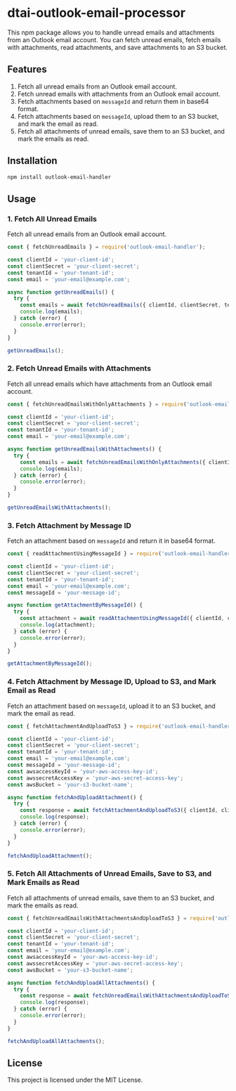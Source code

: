 
# dtai-outlook-email-processor

This npm package allows you to handle unread emails and attachments from an Outlook email account. You can fetch unread emails, fetch emails with attachments, read attachments, and save attachments to an S3 bucket.

## Features

1. Fetch all unread emails from an Outlook email account.
2. Fetch unread emails with attachments from an Outlook email account.
3. Fetch attachments based on `messageId` and return them in base64 format.
4. Fetch attachments based on `messageId`, upload them to an S3 bucket, and mark the email as read.
5. Fetch all attachments of unread emails, save them to an S3 bucket, and mark the emails as read.

## Installation

```sh
npm install outlook-email-handler
```

## Usage

### 1. Fetch All Unread Emails

Fetch all unread emails from an Outlook email account.

```javascript
const { fetchUnreadEmails } = require('outlook-email-handler');

const clientId = 'your-client-id';
const clientSecret = 'your-client-secret';
const tenantId = 'your-tenant-id';
const email = 'your-email@example.com';

async function getUnreadEmails() {
  try {
    const emails = await fetchUnreadEmails({ clientId, clientSecret, tenantId, email });
    console.log(emails);
  } catch (error) {
    console.error(error);
  }
}

getUnreadEmails();
```

### 2. Fetch Unread Emails with Attachments

Fetch all unread emails which have attachments from an Outlook email account.

```javascript
const { fetchUnreadEmailsWithOnlyAttachments } = require('outlook-email-handler');

const clientId = 'your-client-id';
const clientSecret = 'your-client-secret';
const tenantId = 'your-tenant-id';
const email = 'your-email@example.com';

async function getUnreadEmailsWithAttachments() {
  try {
    const emails = await fetchUnreadEmailsWithOnlyAttachments({ clientId, clientSecret, tenantId, email });
    console.log(emails);
  } catch (error) {
    console.error(error);
  }
}

getUnreadEmailsWithAttachments();
```

### 3. Fetch Attachment by Message ID

Fetch an attachment based on `messageId` and return it in base64 format.

```javascript
const { readAttachmentUsingMessageId } = require('outlook-email-handler');

const clientId = 'your-client-id';
const clientSecret = 'your-client-secret';
const tenantId = 'your-tenant-id';
const email = 'your-email@example.com';
const messageId = 'your-message-id';

async function getAttachmentByMessageId() {
  try {
    const attachment = await readAttachmentUsingMessageId({ clientId, clientSecret, tenantId, email, messageId });
    console.log(attachment);
  } catch (error) {
    console.error(error);
  }
}

getAttachmentByMessageId();
```

### 4. Fetch Attachment by Message ID, Upload to S3, and Mark Email as Read

Fetch an attachment based on `messageId`, upload it to an S3 bucket, and mark the email as read.

```javascript
const { fetchAttachmentAndUploadToS3 } = require('outlook-email-handler');

const clientId = 'your-client-id';
const clientSecret = 'your-client-secret';
const tenantId = 'your-tenant-id';
const email = 'your-email@example.com';
const messageId = 'your-message-id';
const awsaccessKeyId = 'your-aws-access-key-id';
const awssecretAccessKey = 'your-aws-secret-access-key';
const awsBucket = 'your-s3-bucket-name';

async function fetchAndUploadAttachment() {
  try {
    const response = await fetchAttachmentAndUploadToS3({ clientId, clientSecret, tenantId, email, messageId, awsaccessKeyId, awssecretAccessKey, awsBucket });
    console.log(response);
  } catch (error) {
    console.error(error);
  }
}

fetchAndUploadAttachment();
```

### 5. Fetch All Attachments of Unread Emails, Save to S3, and Mark Emails as Read

Fetch all attachments of unread emails, save them to an S3 bucket, and mark the emails as read.

```javascript
const { fetchUnreadEmailsWithAttachmentsAndUploadToS3 } = require('outlook-email-handler');

const clientId = 'your-client-id';
const clientSecret = 'your-client-secret';
const tenantId = 'your-tenant-id';
const email = 'your-email@example.com';
const awsaccessKeyId = 'your-aws-access-key-id';
const awssecretAccessKey = 'your-aws-secret-access-key';
const awsBucket = 'your-s3-bucket-name';

async function fetchAndUploadAllAttachments() {
  try {
    const response = await fetchUnreadEmailsWithAttachmentsAndUploadToS3({ clientId, clientSecret, tenantId, email, awsaccessKeyId, awssecretAccessKey, awsBucket });
    console.log(response);
  } catch (error) {
    console.error(error);
  }
}

fetchAndUploadAllAttachments();
```

## License

This project is licensed under the MIT License.
